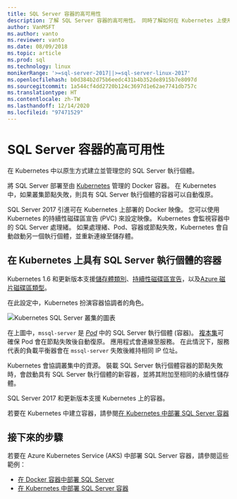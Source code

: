 ```yaml
---
title: SQL Server 容器的高可用性
description: 了解 SQL Server 容器的高可用性。 同時了解如何在 Kubernetes 上使用 SQL Server 部署容器。
author: VanMSFT
ms.author: vanto
ms.reviewer: vanto
ms.date: 08/09/2018
ms.topic: article
ms.prod: sql
ms.technology: linux
monikerRange: '>=sql-server-2017||>=sql-server-linux-2017'
ms.openlocfilehash: b0d384b2d75b6eedc431b4b352de8915b7e8097d
ms.sourcegitcommit: 1a544cf4dd2720b124c3697d1e62ae7741db757c
ms.translationtype: HT
ms.contentlocale: zh-TW
ms.lasthandoff: 12/14/2020
ms.locfileid: "97471529"
---
```

# <a name="high-availability-for-sql-server-containers"></a>SQL Server 容器的高可用性

在 Kubernetes 中以原生方式建立並管理您的 SQL Server 執行個體。

將 SQL Server 部署至由 [Kubernetes](https://kubernetes.io/) 管理的 Docker 容器。 在 Kubernetes 中，如果叢集節點失敗，則具有 SQL Server 執行個體的容器可以自動復原。

SQL Server 2017 引進可在 Kubernetes 上部署的 Docker 映像。 您可以使用 Kubernetes 的持續性磁碟區宣告 (PVC) 來設定映像。 Kubernetes 會監視容器中的 SQL Server 處理緒。 如果處理緒、Pod、容器或節點失敗，Kubernetes 會自動啟動另一個執行個體，並重新連線至儲存體。

## <a name="container-with-sql-server-instance-on-kubernetes"></a>在 Kubernetes 上具有 SQL Server 執行個體的容器

Kubernetes 1.6 和更新版本支援[儲存體類別](https://kubernetes.io/docs/concepts/storage/storage-classes/)、[持續性磁碟區宣告](https://kubernetes.io/docs/concepts/storage/storage-classes/#persistentvolumeclaims)，以及[Azure 磁片磁碟區類型](https://github.com/kubernetes/examples/tree/master/staging/volumes/azure_disk)。 

在此設定中，Kubernetes 扮演容器協調者的角色。 

![Kubernetes SQL Server 叢集的圖表](media/tutorial-sql-server-containers-kubernetes/kubernetes-sql.png)

在上圖中，`mssql-server` 是 [*Pod*](https://kubernetes.io/docs/concepts/workloads/pods/pod/) 中的 SQL Server 執行個體 (容器)。 [複本集](https://kubernetes.io/docs/concepts/workloads/controllers/replicaset/)可確保 Pod 會在節點失敗後自動復原。 應用程式會連線至服務。 在此情況下，服務代表的負載平衡器會在 `mssql-server` 失敗後維持相同 IP 位址。

Kubernetes 會協調叢集中的資源。 裝載 SQL Server 執行個體容器的節點失敗時，會啟動具有 SQL Server 執行個體的新容器，並將其附加至相同的永續性儲存體。

SQL Server 2017 和更新版本支援 Kubernetes 上的容器。

若要在 Kubernetes 中建立容器，請參閱[在 Kubernetes 中部署 SQL Server 容器](tutorial-sql-server-containers-kubernetes.md)

## <a name="next-steps"></a>接下來的步驟

若要在 Azure Kubernetes Service (AKS) 中部署 SQL Server 容器，請參閱這些範例：
* [在 Docker 容器中部署 SQL Server](./sql-server-linux-docker-container-deployment.md)
* [在 Kubernetes 中部署 SQL Server 容器](tutorial-sql-server-containers-kubernetes.md)